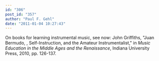 ```yaml
---
id: "306"
post_id: "357"
author: "Paul F. Gehl"
date: "2011-01-04 10:27:43"
---
```

On books for learning instrumental music, see now: John Griffiths, "Juan Bermudo, , Self-Instruction, and the Amateur Instrumentalist," in <em>Music Education in the Middle Ages and the Renaissance</em>, Indiana University Press, 2010, pp. 126-137.
